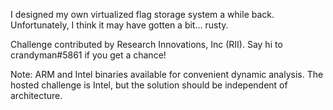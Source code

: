 I designed my own virtualized flag storage system a while back. Unfortunately, I think it may have gotten a bit... rusty.

Challenge contributed by Research Innovations, Inc (RII). Say hi to crandyman#5861 if you get a chance!

Note: ARM and Intel binaries available for convenient dynamic analysis. The hosted challenge is Intel, but the solution should be independent of architecture.
